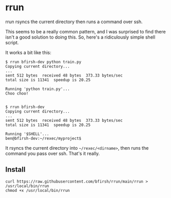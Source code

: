# rrun

rrun rsyncs the current directory then runs a command over ssh.

This seems to be a really common pattern, and I was surprised to find there isn't a good solution to doing this. So, here's a ridiculously simple shell script.

It works a bit like this:

    $ rrun bfirsh-dev python train.py
    Copying current directory...
    ...
    sent 512 bytes  received 48 bytes  373.33 bytes/sec
    total size is 11341  speedup is 20.25

    Running 'python train.py'...
    Choo choo!


    $ rrun bfirsh-dev
    Copying current directory...
    ...
    sent 512 bytes  received 48 bytes  373.33 bytes/sec
    total size is 11341  speedup is 20.25

    Running '$SHELL'...
    ben@bfirsh-dev:~/rexec/myproject$ 

It rsyncs the current directory into `~/rexec/<dirname>`, then runs the command you pass over ssh. That's it really.

## Install

    curl https://raw.githubusercontent.com/bfirsh/rrun/main/rrun > /usr/local/bin/rrun
    chmod +x /usr/local/bin/rrun

